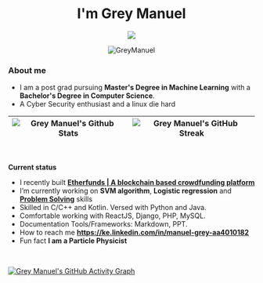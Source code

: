 <h1 align="center"> I'm Grey Manuel </h1>



<p align="center">
  <a href="https://github.com/GreyManuel"><img src="https://readme-typing-svg.herokuapp.com?color=5B5B5B&center=true&vCenter=true&lines=Machine+learning+engineer;Python,+LISP,+NodeJS,+Java,+R,+PHP;MySQL+Oracle+MongoDB;Full+Stack+Engineer&height=45&width=900&color=311219&vCenter=true"></a>
</p>

<p align="center"> <img src="https://komarev.com/ghpvc/?username=shyrenmore&color=5A84CA" alt="GreyManuel" /> </p>

### About me

- I am a post grad pursuing **Master's Degree in Machine Learning** with a **Bachelor's Degree in Computer Science**.
- A Cyber Security enthusiast and a linux die hard

| ![Grey Manuel's Github Stats](https://github-readme-stats.vercel.app/api?username=greymanuel&show_icons=true_color=fff&theme=algolia) |  ![Grey Manuel's GitHub Streak](https://github-readme-streak-stats.herokuapp.com/?user=shyrenmore&theme=algolia) |
| --- | --- |
<br>

**Current status**



- I recently built **[Etherfunds | A blockchain based crowdfunding platform](https://github.com/GreyManuel/Etherfunds)**
- I’m currently working on **SVM algorithm**, **Logistic regression** and **[Problem Solving](https://github.com/GreyManuel/GreyHacks)** skills
- Skilled in C/C++ and Kotlin. Versed with Python and Java.
- Comfortable working with ReactJS, Django, PHP, MySQL.
- Documentation Tools/Frameworks: Markdown, PPT.
- How to reach me **https://ke.linkedin.com/in/manuel-grey-aa4010182**
- Fun fact **I am a Particle Physicist**

<!-- ## 🔥 My contribution streak

<p align="center">
  <a href="https://github.com/shyrenmore/github-readme-streak-stats">
    <img src="https://github-readme-streak-stats.herokuapp.com/?user=shyrenmore#version3"/>
  </a>
</p>
 -->

<br>

[![Grey Manuel's GitHub Activity Graph](https://activity-graph.herokuapp.com/graph?username=GreyManuel&theme=react-dark)](https://github.com/GreyManuel)
